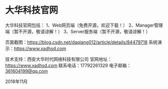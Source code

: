 # 大华科技官网

大华科技官网包括： 
1、Web网页端（免费开源，欢迎下载！） 
2、Manager管理端（暂不开源，敬请谅解！） 
3、Server服务端（暂不开源，敬请谅解！）

页面截图：https://blog.csdn.net/daqiang012/article/details/84479718 
系统演示：https://www.xadhsd.com

技术支持：西安大华时代网络科技有限公司 
官网地址：https://www.xadhsd.com 
联系电话：17792261329 
电子邮箱：361604199@qq.com

2018年11月

